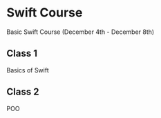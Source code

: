 # Swift Course

Basic Swift Course (December 4th - December 8th)

## Class 1 

Basics of Swift

## Class 2

POO
